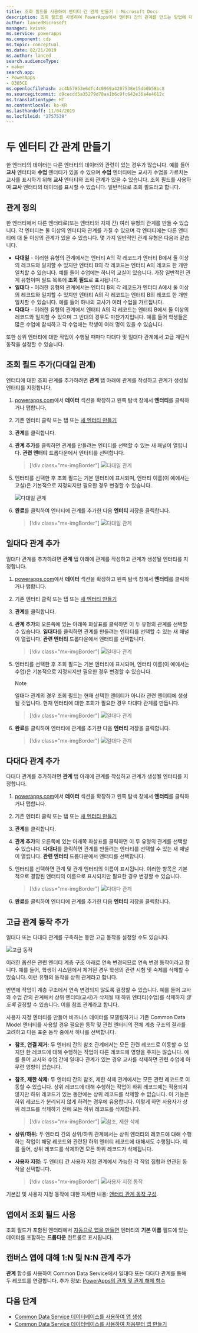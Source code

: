 ```yaml
---
title: 조회 필드를 사용하여 엔터티 간 관계 만들기 | Microsoft Docs
description: 조회 필드를 사용하여 PowerApps에서 엔터티 간의 관계를 만드는 방법에 대한 단계별 지침입니다.
author: lancedMicrosoft
manager: kvivek
ms.service: powerapps
ms.component: cds
ms.topic: conceptual
ms.date: 02/21/2019
ms.author: lanced
search.audienceType:
- maker
search.app:
- PowerApps
- D365CE
ms.openlocfilehash: ac4b57853e6dfc4c0969a4207538e15db0b58bc8
ms.sourcegitcommit: d9cecdd5a35279d78aa1b6c9fc642e36a4e4612c
ms.translationtype: HT
ms.contentlocale: ko-KR
ms.lasthandoff: 11/04/2019
ms.locfileid: "2757539"
---
```

# <a name="create-a-relationship-between-entities"></a>두 엔터티 간 관계 만들기
한 엔터티의 데이터는 다른 엔터티의 데이터와 관련이 있는 경우가 많습니다. 예를 들어 **교사** 엔터티와 **수업** 엔터티가 있을 수 있으며 **수업** 엔터티에는 교사가 수업을 가르치는 교사를 표시하기 위해 **교사** 엔터티와 조회 관계가 있을 수 있습니다. 조회 필드를 사용하여 **교사** 엔터티의 데이터를 표시할 수 있습니다. 일반적으로 조회 필드라고 합니다.

## <a name="define-a-relationship"></a>관계 정의
한 엔터티에서 다른 엔터티로(또는 엔터티와 자체 간) 여러 유형의 관계를 만들 수 있습니다. 각 엔터티는 둘 이상의 엔터티와 관계를 가질 수 있으며 각 엔터티에는 다른 엔터티에 대 둘 이상의 관계가 있을 수 있습니다. 몇 가지 일반적인 관계 유형은 다음과 같습니다.

* **다대일** - 이러한 유형의 관계에서는 엔터티 A의 각 레코드가 엔터티 B에서 둘 이상의 레코드와 일치할 수 있지만 엔터티 B의 각 레코드는 엔터티 A의 레코드 한 개만 일치할 수 있습니다. 예를 들어 수업에는 하나의 교실이 있습니다. 가장 일반적인 관계 유형이며 필드 목록에 **조회 필드**로 표시됩니다.
* **일대다** - 이러한 유형의 관계에서는 엔터티 B의 각 레코드가 엔터티 A에서 둘 이상의 레코드와 일치할 수 있지만 엔터티 A의 각 레코드는 엔터티 B의 레코드 한 개만 일치할 수 있습니다. 예를 들어 하나의 교사가 여러 수업을 가르집니다.
* **다대다** - 이러한 유형의 관계에서 엔터티 A의 각 레코드는 엔터티 B에서 둘 이상의 레코드와 일치할 수 있으며 그 반대의 경우도 마찬가지입니다. 예를 들어 학생들은 많은 수업에 참석하고 각 수업에는 학생이 여러 명이 있을 수 있습니다.

또한 상위 엔터티에 대한 작업이 수행될 때마다 다대다 및 일대다 관계에서 고급 계단식 동작을 설정할 수 있습니다.

## <a name="add-a-lookup-field-many-to-one-relationship"></a>조회 필드 추가(다대일 관계)

엔터티에 대한 조회 관계를 추가하려면 **관계** 탭 아래에 관계를 작성하고 관계가 생성될 엔터티를 지정합니다.

1. [powerapps.com](https://make.powerapps.com/?utm_source=padocs&utm_medium=linkinadoc&utm_campaign=referralsfromdoc)에서 **데이터** 섹션을 확장하고 왼쪽 탐색 창에서 **엔터티**를 클릭하거나 탭합니다.

2. 기존 엔터티 클릭 또는 탭 또는 [새 엔터티 만들기](data-platform-create-entity.md)

3. **관계**를 클릭합니다.

4. **관계 추가**를 클릭하면 관계를 만들려는 엔터티를 선택할 수 있는 새 패널이 열립니다. **관련 엔터티** 드롭다운에서 엔터티를 선택합니다.

    > [!div class="mx-imgBorder"] 
    > ![다대일 관계](./media/data-platform-cds-newrelationship/manytoone-1.png "다대일 관계")

5. 엔터티를 선택한 후 조회 필드는 기본 엔터티에 표시되며, 엔터티 이름(이 예에서는 교실)은 기본적으로 지정되지만 필요한 경우 변경할 수 있습니다.

    ![다대일 관계](./media/data-platform-cds-newrelationship/manytoone-2.png "다대일 관계")

6. **완료**를 클릭하여 엔터티에 관계를 추가한 다음 **엔터티** 저장을 클릭합니다.

    > [!div class="mx-imgBorder"] 
    > ![다대일 관계](./media/data-platform-cds-newrelationship/manytoone-3.png "다대일 관계")

## <a name="add-a-one-to-many-relationship"></a>일대다 관계 추가

일대다 관계를 추가하려면 **관계** 탭 아래에 관계를 작성하고 관계가 생성될 엔터티를 지정합니다.

1. [powerapps.com](https://make.powerapps.com/?utm_source=padocs&utm_medium=linkinadoc&utm_campaign=referralsfromdoc)에서 **데이터** 섹션을 확장하고 왼쪽 탐색 창에서 **엔터티**를 클릭하거나 탭합니다.

2. 기존 엔터티 클릭 또는 탭 또는 [새 엔터티 만들기](data-platform-create-entity.md)

3. **관계**를 클릭합니다.

4. **관계 추가**의 오른쪽에 있는 아래쪽 화살표를 클릭하면 이 두 유형의 관계를 선택할 수 있습니다. **일대다**를 클릭하면 관계를 만들려는 엔터티를 선택할 수 있는 새 패널이 열립니다. **관련 엔터티** 드롭다운에서 엔터티를 선택합니다.
    > [!div class="mx-imgBorder"] 
    > ![일대다 관계](./media/data-platform-cds-newrelationship/onetomany-1.png "일대다 관계")

5. 엔터티를 선택한 후 조회 필드는 기본 엔터티에 표시되며, 엔터티 이름(이 예에서는 수업)은 기본적으로 지정되지만 필요한 경우 변경할 수 있습니다.

    > [!NOTE]
    > 일대다 관계의 경우 조회 필드는 현재 선택한 엔터티가 아니라 관련 엔터티에 생성 될 것입니다. 현재 엔터티에 대한 조회가 필요한 경우 다대다 관계를 만듭니다.

    > [!div class="mx-imgBorder"] 
    > ![일대다 관계](./media/data-platform-cds-newrelationship/onetomany-2.png "일대다 관계")

6. **완료**를 클릭하여 엔터티에 관계를 추가한 다음 **엔터티** 저장을 클릭합니다.

    > [!div class="mx-imgBorder"] 
    > ![일대다 관계](./media/data-platform-cds-newrelationship/onetomany-3.png "일대다 관계")

## <a name="add-a-many-to-many-relationship"></a>다대다 관계 추가
다대다 관계를 추가하려면 **관계** 탭 아래에 관계를 작성하고 관계가 생성될 엔터티를 지정합니다.

1. [powerapps.com](https://make.powerapps.com/?utm_source=padocs&utm_medium=linkinadoc&utm_campaign=referralsfromdoc)에서 **데이터** 섹션을 확장하고 왼쪽 탐색 창에서 **엔터티**를 클릭하거나 탭합니다.

2. 기존 엔터티 클릭 또는 탭 또는 [새 엔터티 만들기](data-platform-create-entity.md)

3. **관계**를 클릭합니다.

4. **관계 추가**의 오른쪽에 있는 아래쪽 화살표를 클릭하면 이 두 유형의 관계를 선택할 수 있습니다. **다대다**를 클릭하면 관계를 만들려는 엔터티를 선택할 수 있는 새 패널이 열립니다. **관련 엔터티** 드롭다운에서 엔터티를 선택합니다.

5. 엔터티를 선택하면 관계 및 관계 엔터티의 이름이 표시됩니다. 이러한 항목은 기본적으로 결합된 엔터티의 이름으로 표시되지만 필요한 경우 변경할 수 있습니다.

    > [!div class="mx-imgBorder"] 
    > ![다대다 관계](./media/data-platform-cds-newrelationship/manytomany-1.png "다대다 관계")

6. **완료**를 클릭하여 엔터티에 관계를 추가한 다음 **엔터티** 저장을 클릭합니다.


## <a name="add-advanced-relationship-behavior"></a>고급 관계 동작 추가

일대다 또는 다대다 관계를 구축하는 동안 고급 동작을 설정할 수도 있습니다.

![고급 동작](./media/data-platform-cds-newrelationship/advanced-1.png "고급 동작")

이러한 옵션은 관련 엔터티 계층 구조 아래로 연속 변경되므로 연속 변경 동작이라고 합니다. 예를 들어, 학생이 시스템에서 제거된 경우 학생의 관련 시험 및 숙제를 삭제할 수 있습니다. 이런 유형의 동작을 상위 관계라고 합니다.

반면에 작업이 계층 구조에서 연속 변경되지 않도록 결정할 수 있습니다. 예를 들어 교사와 수업 간의 관계에서 상위 엔터티(교사)가 삭제될 때 하위 엔터티(수업)를 삭제하지 *않도록* 결정할 수 있습니다. 이를 참조 관계라고 합니다.

사용자 지정 엔터티를 만들어 비즈니스 데이터를 모델링하거나 기존 Common Data Model 엔터티를 사용할 경우 필요한 동작 및 관련 엔터티의 전체 계층 구조의 결과를 고려하고 다음 표준 동작 중에서 하나를 선택합니다.

* **참조, 연결 제거:** 두 엔터티 간의 참조 관계에서는 모든 관련 레코드로 이동할 수 있지만 한 레코드에 대해 수행하는 작업이 다른 레코드에 영향을 주지는 않습니다. 예를 들어 교사와 수업 간에 일대다 관계가 있는 경우 교사를 삭제하면 관련 수업에 아무런 영향이 없습니다.

* **참조, 제한 삭제:** 두 엔터티 간의 참조, 제한 삭제 관계에서는 모든 관련 레코드로 이동할 수 있습니다. 상위 레코드에 대해 수행하는 작업이 하위 레코드에는 적용되지 않지만 하위 레코드가 있는 동안에는 상위 레코드를 삭제할 수 없습니다. 이 기능은 하위 레코드가 분리되지 않게 하려는 경우에 유용합니다. 이렇게 하면 사용자가 상위 레코드를 삭제하기 전에 모든 하위 레코드를 삭제합니다.

    > [!div class="mx-imgBorder"] 
    > ![참조, 제한 삭제](./media/data-platform-cds-newrelationship/advanced-3.png "참조, 제한 삭제")

* **상위/하위:** 두 엔터티 간의 상위/하위 관계에서는 상위 엔터티의 레코드에 대해 수행하는 작업이 해당 레코드와 관련된 하위 엔터티 레코드에 대해서도 수행됩니다. 예를 들어, 상위 레코드를 삭제하면 모든 하위 레코드가 삭제됩니다.

* **사용자 지정:** 두 엔터티 간 사용자 지정 관계에서 가능한 각 작업 집합과 연관된 동작을 선택합니다. 

    > [!div class="mx-imgBorder"] 
    > ![사용자 지정 동작](./media/data-platform-cds-newrelationship/advanced-2.png "사용자 지정 동작")

기본값 및 사용자 지정 동작에 대한 자세한 내용: [엔터티 관계 동작 구성](entity-relationship-behavior.md).



## <a name="use-a-lookup-field-in-an-app"></a>앱에서 조회 필드 사용
조회 필드가 포함된 엔터티에서 [자동으로 앱을 만들면](../canvas-apps/data-platform-create-app.md) 엔터티의 **기본 이름** 필드에 있는 데이터를 포함하는 **드롭다운** 컨트롤로 표시됩니다.

## <a name="add-1n-and-nn-relationships-for-canvas-apps"></a>캔버스 앱에 대해 1:N 및 N:N 관계 추가
**관계** 함수를 사용하여 Common Data Service에서 일대다 또는 다대다 관계를 통해 두 레코드를 연결합니다. 추가 정보: [PowerApps의 관계 및 관계 해제 함수](../canvas-apps/functions/function-relate-unrelate.md)

## <a name="next-steps"></a>다음 단계
* [Common Data Service 데이터베이스를 사용하여 앱 생성](../canvas-apps/data-platform-create-app.md)
* [Common Data Service 데이터베이스를 사용하여 처음부터 앱 만들기](../canvas-apps/data-platform-create-app-scratch.md)

